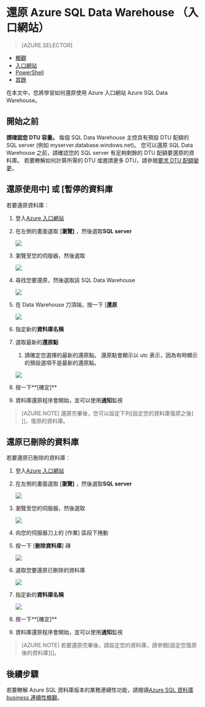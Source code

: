 <properties
   pageTitle="還原 Azure SQL Data Warehouse （入口網站） |Microsoft Azure"
   description="還原 Azure SQL Data Warehouse azure 入口網站的任務。"
   services="sql-data-warehouse"
   documentationCenter="NA"
   authors="Lakshmi1812"
   manager="barbkess"
   editor=""/>

<tags
   ms.service="sql-data-warehouse"
   ms.devlang="NA"
   ms.topic="article"
   ms.tgt_pltfrm="NA"
   ms.workload="data-services"
   ms.date="09/21/2016"
   ms.author="lakshmir;barbkess;sonyama"/>

# <a name="restore-an-azure-sql-data-warehouse-portal"></a>還原 Azure SQL Data Warehouse （入口網站）

> [AZURE.SELECTOR]
- [概觀][]
- [入口網站][]
- [PowerShell][]
- [其餘][]

在本文中，您將學習如何還原使用 Azure 入口網站 Azure SQL Data Warehouse。

## <a name="before-you-begin"></a>開始之前

**請確認您 DTU 容量。** 每個 SQL Data Warehouse 主控具有預設 DTU 配額的 SQL server (例如 myserver.database.windows.net)。  您可以還原 SQL Data Warehouse 之前，請確認您的 SQL server 有足夠剩餘的 DTU 配額要還原的資料庫。 若要瞭解如何計算所需的 DTU 或邀請更多 DTU，請參閱[要求 DTU 配額變更][]。


## <a name="restore-an-active-or-paused-database"></a>還原使用中] 或 [暫停的資料庫

若要還原資料庫︰

1. 登入[Azure 入口網站][]
2. 在左側的畫面選取 [**瀏覽]** ，然後選取**SQL server**
    
    ![](./media/sql-data-warehouse-restore-database-portal/01-browse-for-sql-server.png)
    
3. 瀏覽至您的伺服器，然後選取
    
    ![](./media/sql-data-warehouse-restore-database-portal/01-select-server.png)

4. 尋找您要還原，然後選取該 SQL Data Warehouse
    
    ![](./media/sql-data-warehouse-restore-database-portal/01-select-active-dw.png)
5. 在 Data Warehouse 刀頂端，按一下 [**還原**
    
    ![](./media/sql-data-warehouse-restore-database-portal/01-select-restore-from-active.png)

6. 指定新的**資料庫名稱**
7. 選取最新的**還原點**
    1. 請確定您選擇的最新的還原點。  還原點會顯示以 utc 表示，因為有時顯示的預設選項不是最新的還原點。
    
    ![](./media/sql-data-warehouse-restore-database-portal/01-restore-blade-from-active.png)

8. 按一下**[確定]**
9. 資料庫還原程序會開始，並可以使用**通知**監視

>[AZURE.NOTE] 還原完畢後，您可以設定下列[設定您的資料庫復原之後][]，復原的資料庫。


## <a name="restore-a-deleted-database"></a>還原已刪除的資料庫

若要還原已刪除的資料庫︰

1. 登入[Azure 入口網站][]
2. 在左側的畫面選取 [**瀏覽]** ，然後選取**SQL server**
    
    ![](./media/sql-data-warehouse-restore-database-portal/01-browse-for-sql-server.png)

3. 瀏覽至您的伺服器，然後選取
    
    ![](./media/sql-data-warehouse-restore-database-portal/02-select-server.png)

4. 向您的伺服器刀上的 [作業] 區段下捲動
5. 按一下 [**刪除資料庫**] 磚
    
    ![](./media/sql-data-warehouse-restore-database-portal/02-select-deleted-dws.png)

6. 選取您要還原已刪除的資料庫
    
    ![](./media/sql-data-warehouse-restore-database-portal/02-select-deleted-dw.png)

7. 指定新的**資料庫名稱**
    
    ![](./media/sql-data-warehouse-restore-database-portal/02-restore-blade-from-deleted.png)
    
8. 按一下**[確定]**
9. 資料庫還原程序會開始，並可以使用**通知**監視

>[AZURE.NOTE] 若要還原完畢後，請設定您的資料庫，請參閱[設定您復原後的資料庫][]。 

## <a name="next-steps"></a>後續步驟
若要瞭解 Azure SQL 資料庫版本的業務連續性功能，請閱讀[Azure SQL 資料庫 business 連續性概觀][]。

<!--Image references-->

<!--Article references-->
[Azure SQL 資料庫 business 連續性概觀]: ./sql-database-business-continuity.md
[概觀]: ./sql-data-warehouse-restore-database-overview.md
[入口網站]: ./sql-data-warehouse-restore-database-portal.md
[PowerShell]: ./sql-data-warehouse-restore-database-powershell.md
[其餘]: ./sql-data-warehouse-restore-database-rest-api.md
[復原後，設定您的資料庫]: ./sql-database-disaster-recovery.md#configure-your-database-after-recovery
[要求 DTU 配額變更]: ./sql-data-warehouse-get-started-create-support-ticket.md#request-quota-change

<!--MSDN references-->

<!--Blog references-->

<!--Other Web references-->
[Azure 入口網站]: https://portal.azure.com/
